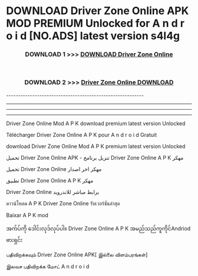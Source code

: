 # DOWNLOAD Driver Zone Online  APK MOD PREMIUM Unlocked for A n d r o i d [NO.ADS] latest version s4l4g 



<div align="center">

<h3>DOWNLOAD 1 >>> <a href="https://getmod2.web.app/?judul=Driver Zone Online ">DOWNLOAD Driver Zone Online </a></h3><br>

<h3>DOWNLOAD 2 >>> <a href="https://getmod2.web.app/?judul=Driver Zone Online ">Driver Zone Online  DOWNLOAD </a></h3>

</div>
----------------------------------------------------------

----------------------------------------------------------

----------------------------------------------------------

----------------------------------------------------------

Driver Zone Online  Mod A P K download premium latest version Unlocked

Télécharger Driver Zone Online  A P K pour A n d r o i d Gratuit

download Driver Zone Online  Mod A P K premium latest version Unlocked

تحميل Driver Zone Online  APK - تنزيل برنامج Driver Zone Online  A P K مهكر

تحميل Driver Zone Online  مهكر اخر اصدار

تطبيق Driver Zone Online  A P K مهكر

Driver Zone Online  برابط مباشر للاندرويد

ดาวน์โหลด A P K Driver Zone Online  รับเวอร์ชันล่าสุด

Baixar A P K mod

အက်ပ်ကို ဒေါင်းလုဒ်လုပ်ပါ။ Driver Zone Online  A P K အမည်သည်ကူကိုင်Andriod ဗားရှင်း

பதிவிறக்கவும் Driver Zone Online  APK[ இல்லை விளம்பரங்கள்] 
 
இலவச பதிவிறக்க மோட் A n d r o i d




